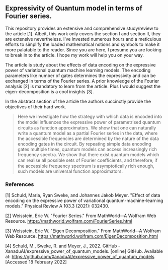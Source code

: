 ## Expressivity of Quantum model in terms of Fourier series.

This repository provides an extensive and comprehensive study/review to the article [1]. Albeit, this work only covers the section I and section II, they are extensive nevertheless. I‘ve invested numerous hours and a meticulous efforts to simplify the loaded mathematical notions and symbols to make it more palatable to the reader. Since you are here, I presume you are looking to break in to the article. I hope my work will help you on your way.

The article is study about the effects of data encoding on the expressive power of variational quantum machine learning models. The encoding parameters like number of gates determines the expressivity and can be exchanged in terms of the Fourier series. A prior knowledge of the Fourier analysis [2] is mandatory to learn from the article. Plus I would suggest the eigen-decomposition is a cool insights [3]. 

In the abstract section of the article the authors succinctly provide the objectives of their hard work.

>Here we investigate how the strategy with which data is encoded into the model inﬂuences the expressive power of parametrised quantum circuits as function approximators. We show that one can naturally write a quantum model as a partial Fourier series in the data, where the accessible frequencies are determined by the nature of the data encoding gates in the circuit. By repeating simple data encoding gates multiple times, quantum models can access increasingly rich frequency spectra. We show that there exist quantum models which can realise all possible sets of Fourier coeﬃcients, and therefore, if the accessible frequency spectrum is asymptotically rich enough, such models are universal function approximators.

### References

[1] Schuld, Maria, Ryan Sweke, and Johannes Jakob Meyer. "Effect of data encoding on the expressive power of variational quantum-machine-learning models." Physical Review A 103.3 (2021): 032430.

[2] Weisstein, Eric W. "Fourier Series." From MathWorld--A Wolfram Web Resource. https://mathworld.wolfram.com/FourierSeries.html 

[3] Weisstein, Eric W. "Eigen Decomposition." From MathWorld--A Wolfram Web Resource. https://mathworld.wolfram.com/EigenDecomposition.html

[4] Schuld, M., Sweke, R. and Meyer, J., 2022. GitHub - XanaduAI/expressive_power_of_quantum_models. [online] GitHub. Available at: <https://github.com/XanaduAI/expressive_power_of_quantum_models> [Accessed 18 February 2022]